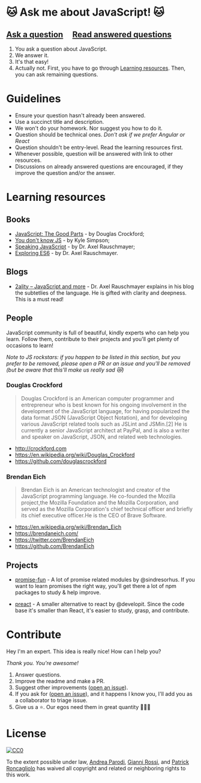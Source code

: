 #  🐱 Ask me about JavaScript! 🐱

## [Ask a question](../../issues/new) &nbsp;&nbsp;&nbsp; [Read answered questions](https://github.com/parro-it/amaj/issues?q=is%3Aissue+is%3Aopen+label%3Aanswered)

1) You ask a question about JavaScript.
2) We answer it.
3) It's that easy!
4) Actually not. First, you have to go through [Learning resources](https://github.com/parro-it/amaj#learning-resources). Then, you can ask remaining questions.

# Guidelines

- Ensure your question hasn't already been answered.
- Use a succinct title and description.
- We won't do your homework. Nor suggest you how to do it.
- Question should be technical ones. _Don't ask if we prefer Angular or React_
- Question shouldn't be entry-level. Read the learning resources first.
- Whenever possible, question will be answered with link to other resources.
- Discussions on already answered questions are encouraged, if they improve the question and/or the answer.

# Learning resources

## Books

* [JavaScript: The Good Parts](https://www.amazon.it/JavaScript-Good-Parts-Douglas-Crockford/dp/0596517742/ref=sr_1_1?ie=UTF8&qid=1522259785&sr=8-1&keywords=the+good+parts) - by Douglas Crockford;
* [You don't know JS](https://github.com/getify/You-Dont-Know-JS) - by Kyle Simpson;
* [Speaking JavaScript](http://speakingjs.com/es5/) - by Dr. Axel Rauschmayer;
* [Exploring ES6](http://exploringjs.com/es6/) - by Dr. Axel Rauschmayer.

## Blogs

* [2ality – JavaScript and more](http://2ality.com/) - Dr. Axel Rauschmayer explains in his blog the subtetlies of the language. He is gifted with clarity and deepness. This is a must read!

## People

JavaScript community is full of beautiful, kindly experts who can help you learn. Follow them, contribute to their projects and you'll get plenty of occasions to learn!

_Note to JS rockstars: if you happen to be listed in this section, but you prefer to be removed, please open a PR or an issue and you'll be removed (but be aware that this'll make us really sad 😿)_

### Douglas Crockford

> Douglas Crockford is an American computer programmer and entrepreneur who is best known for his ongoing involvement in the development of the JavaScript language, for having popularized the data format JSON (JavaScript Object Notation), and for developing various JavaScript related tools such as JSLint and JSMin.[2] He is currently a senior JavaScript architect at PayPal, and is also a writer and speaker on JavaScript, JSON, and related web technologies.

* http://crockford.com
* https://en.wikipedia.org/wiki/Douglas_Crockford
* https://github.com/douglascrockford

### Brendan Eich

> Brendan Eich is an American technologist and creator of the JavaScript programming language. He co-founded the Mozilla project,the Mozilla Foundation and the Mozilla Corporation, and served as the Mozilla Corporation's chief technical officer and briefly its chief executive officer.He is the CEO of Brave Software.

* https://en.wikipedia.org/wiki/Brendan_Eich
* https://brendaneich.com/
* https://twitter.com/BrendanEich
* https://github.com/BrendanEich

## Projects

* [promise-fun](https://github.com/sindresorhus/promise-fun) - A lot of promise related modules by @sindresorhus. If you want to learn promises the right way, you'll get there a lot of npm packages to study & help improve.

* [preact](https://github.com/developit/preact) - A smaller alternative to react by @developit. Since the code base it's smaller than React, it's easier to study, grasp, and contribute.

# Contribute

Hey I'm an expert. This idea is really nice! How can I help you?

_Thank you. You're awesome!_

1) Answer questions.
2) Improve the readme and make a PR.
3) Suggest other improvements ([open an issue](../../issues/new)).
4) If you ask for ([open an issue](../../issues/new)), and it happens I know you, I'll add you as a collaborator to triage issue.
5) Give us a ⭐. Our egos need them in great quantity 👨🏻‍🎤

# License

[![CC0](http://i.creativecommons.org/p/zero/1.0/88x31.png)](http://creativecommons.org/publicdomain/zero/1.0/)

To the extent possible under law, [Andrea Parodi](https://github.com/parro-it), [Gianni Rossi](https://github.com/giannirossi72), and [Patrick Roncagliolo](https://github.com/roncapat) has waived all copyright and related or neighboring rights to this work.
